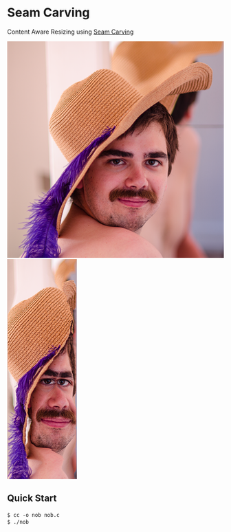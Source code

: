 # Seam Carving

Content Aware Resizing using [Seam Carving](https://en.m.wikipedia.org/wiki/Seam_carving)

![Lena_512](./Lena_512.png)
![Lena_162](./Lena_162.png)

## Quick Start

```console
$ cc -o nob nob.c
$ ./nob
```
